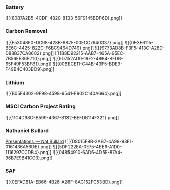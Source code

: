 ### Battery
![[{80B7A2B5-4CDF-4820-8133-56F9145BDF6D}.png]]

### Carbon Removal
![[{F53048F0-DC98-428B-987F-00ECC7640337}.png]]
![[{0F3E6115-BE6C-4425-822C-F6BC9464D749}.png]]
![[{9773AD8B-F3F5-413C-A28D-D88B37CA8682}.png]]
![[{B8D92215-AAB7-465A-95EC-7B56FE36F210}.png]]
![[{9D752AD0-19E2-48B4-BEDB-65F49F53BF81}.png]]
![[{00BECE11-C44B-43F5-BDE9-F49B4C403BD9}.png]]
### Lithium
![[{B05F4302-9F98-4598-9541-F902C140A664}.png]]

### MSCI Carbon Project Rating
![[{11C4D98C-B599-4367-B132-BEFDB114F321}.png]]

### Nathaniel Bullard
[Presentations — Nat Bullard](https://www.nathanielbullard.com/presentations)
![[{D8015F9B-2A87-4A99-93F1-0161436A56DE}.png]]
![[{5DF222EA-0E75-4EE6-A1D0-1116297CCDB4}.png]]
![[{04854910-6AD6-4D5F-87A4-96B7E9B41C03}.png]]
### SAF
![[{0EFADB1A-EB66-4B26-A28F-8AC152FC53BD}.png]]